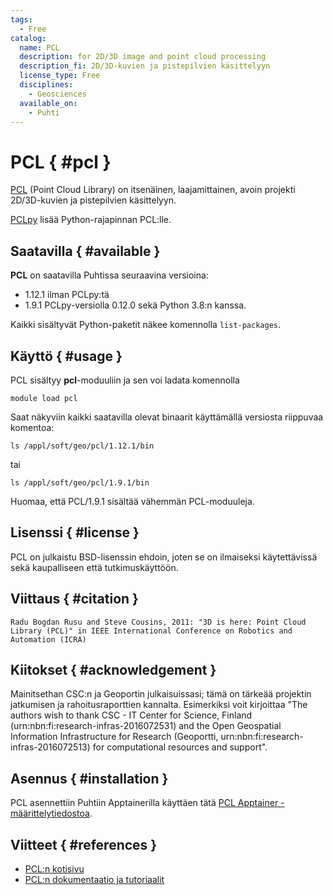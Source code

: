 ```yaml
---
tags:
  - Free
catalog:
  name: PCL
  description: for 2D/3D image and point cloud processing
  description_fi: 2D/3D-kuvien ja pistepilvien käsittelyyn
  license_type: Free
  disciplines:
    - Geosciences
  available_on:
    - Puhti
---
```


# PCL { #pcl }

[PCL](https://pointclouds.org/) (Point Cloud Library) on itsenäinen, laajamittainen, avoin projekti 2D/3D-kuvien ja pistepilvien käsittelyyn.

[PCLpy](https://github.com/davidcaron/pclpy) lisää Python-rajapinnan PCL:lle.

## Saatavilla { #available }

__PCL__ on saatavilla Puhtissa seuraavina versioina:

* 1.12.1 ilman PCLpy:tä
* 1.9.1 PCLpy-versiolla 0.12.0 sekä Python 3.8:n kanssa.

 
Kaikki sisältyvät Python-paketit näkee komennolla `list-packages`.

## Käyttö { #usage }

PCL sisältyy __pcl__-moduuliin ja sen voi ladata komennolla

`module load pcl`

Saat näkyviin kaikki saatavilla olevat binaarit käyttämällä versiosta riippuvaa komentoa:

```
ls /appl/soft/geo/pcl/1.12.1/bin
``` 
tai 
```
ls /appl/soft/geo/pcl/1.9.1/bin
```

Huomaa, että PCL/1.9.1 sisältää vähemmän PCL-moduuleja.

## Lisenssi { #license }

PCL on julkaistu BSD-lisenssin ehdoin, joten se on ilmaiseksi käytettävissä sekä kaupalliseen että tutkimuskäyttöön.

## Viittaus { #citation }

`Radu Bogdan Rusu and Steve Cousins, 2011: "3D is here: Point Cloud Library (PCL)" in IEEE International Conference on Robotics and Automation (ICRA)`

## Kiitokset { #acknowledgement }

Mainitsethan CSC:n ja Geoportin julkaisuissasi; tämä on tärkeää projektin jatkumisen ja rahoitusraporttien kannalta.
Esimerkiksi voit kirjoittaa "The authors wish to thank CSC - IT Center for Science, Finland (urn:nbn:fi:research-infras-2016072531) and the Open Geospatial Information Infrastructure for Research (Geoportti, urn:nbn:fi:research-infras-2016072513) for computational resources and support".

## Asennus { #installation }

PCL asennettiin Puhtiin Apptainerilla käyttäen tätä [PCL Apptainer -määrittelytiedostoa](https://github.com/CSCfi/singularity-recipes/blob/main/pcl/pcl_from_ubuntu.def).

## Viitteet { #references }

* [PCL:n kotisivu](https://pointclouds.org/)
* [PCL:n dokumentaatio ja tutoriaalit](https://pcl.readthedocs.io)